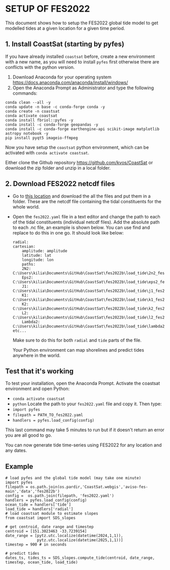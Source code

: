 # SETUP OF FES2022

This document shows how to setup the FES2022 global tide model to get modelled tides at a given location for a given time period.

## 1. Install CoastSat (starting by pyfes)
If you have already installed `coastsat` before, create a new environment with a new name, as you will need to install `pyfes` first otherwise there are conflicts with the python version.

1. Download Anaconda for your operating system https://docs.anaconda.com/anaconda/install/windows/
2. Open the Anaconda Prompt as Administrator and type the following commands:
```
conda clean --all -y
conda update -n base -c conda-forge conda -y
conda create -n coastsat
conda activate coastsat
conda install fbriol::pyfes -y
conda install -c conda-forge geopandas -y
conda install -c conda-forge earthengine-api scikit-image matplotlib astropy notebook -y
pip install pyqt5 imageio-ffmpeg
```
Now you have setup the `coastsat` python environment, which can be activated with `conda activate coastsat`.

Either clone the Github repository https://github.com/kvos/CoastSat or download the zip folder and unzip in a local folder.

## 2. Download FES2022 netcdf files

- Go to [this location](https://unsw-my.sharepoint.com/personal/z2273773_ad_unsw_edu_au/_layouts/15/onedrive.aspx?id=%2Fpersonal%2Fz2273773%5Fad%5Funsw%5Fedu%5Fau%2FDocuments%2FRESEARCH2%2FFES%202022%2Ffes2022b&ga=1) and download the all the files and put them in a folder. These are the netcdf file containing the tidal constituents for the whole world.

- Open the `fes2022.yaml` file in a text editor and change the path to each of the tidal constituents (individual netcdf files). Add the absolute path to each .nc file, an example is shown below. You can use find and replace to do this in one go. It should look like below:
    ```
    radial:
    cartesian:
        amplitude: amplitude
        latitude: lat
        longitude: lon
        paths:
        2N2: C:\Users\kilia\Documents\GitHub\CoastSat\fes2022b\load_tide\2n2_fes2022.nc
        Eps2: C:\Users\kilia\Documents\GitHub\CoastSat\fes2022b\load_tide\eps2_fes2022.nc
        J1: C:\Users\kilia\Documents\GitHub\CoastSat\fes2022b\load_tide\j1_fes2022.nc
        K1: C:\Users\kilia\Documents\GitHub\CoastSat\fes2022b\load_tide\k1_fes2022.nc
        K2: C:\Users\kilia\Documents\GitHub\CoastSat\fes2022b\load_tide\k2_fes2022.nc
        L2: C:\Users\kilia\Documents\GitHub\CoastSat\fes2022b\load_tide\l2_fes2022.nc
        Lambda2: C:\Users\kilia\Documents\GitHub\CoastSat\fes2022b\load_tide\lambda2_fes2022.nc
    etc...
    ```
    Make sure to do this for both `radial` and `tide` parts of the file.

    Your Python environment can map shorelines and predict tides anywhere in the world.

## Test that it's working

To test your installation, open the Anaconda Prompt.
Activate the coastsat environment and open Python:
- `conda activate coastsat`
- `python`
Locate the path to your `fes2022.yaml` file and copy it. Then type:
- `import pyfes`
- `filepath = PATH_TO_fes2022.yaml`
- `handlers = pyfes.load_config(config)`

This last command may take 5 minutes to run but if it doesn't return an error you are all good to go.

You can now generate tide time-series using FES2022 for any location and any dates. 

## Example
```
# load pyfes and the global tide model (may take one minute)
import pyfes
filepath = os.path.join(os.pardir,'CoastSat.webgis','aviso-fes-main','data','fes2022b')
config =  os.path.join(filepath, 'fes2022.yaml')
handlers = pyfes.load_config(config)
ocean_tide = handlers['tide']
load_tide = handlers['radial']
# load coastsat module to estimate slopes
from coastsat import SDS_slopes

# get centroid, date range and timestep
centroid = [151.3023463 -33.7239154]
date_range = [pytz.utc.localize(datetime(2024,1,1)),
              pytz.utc.localize(datetime(2025,1,1))]
timestep = 900 # in seconds

# predict tides
dates_ts, tides_ts = SDS_slopes.compute_tide(centroid, date_range, timestep, ocean_tide, load_tide)
```